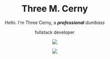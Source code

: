 <h1 align="center">Three M. Cerny</h1>

<p align="center">Hello. I'm Three Cerny, a <em><strong>professional</strong> dumbass</em></p>

<p align="center">fullstack developer</p>

<p align="center">
  <a>
    <img src="https://roeworks.net/skillicons.png">
   </a>
</p>

<p align="center">
  <a>
    <img src="https://roeworks.net/vscodeisannoying.png">
   </a>
</p>
